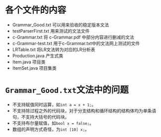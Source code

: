 # 各个文件的内容
- Grammar_Good.txt 可以用来验收的稳定版本文法
- testParserFirst.txt 用来测试的文法文件
- c-Grammar.txt 将 c-Grammar.pdf 中部分内容进行删减的文法
- c-Grammar-test.txt 用于c-Grammar.txt中的文法网上测试的文件
- LRTable.txt 将LR文法转为对应的LR分析表
- Production.java 产生式类
- Item.java 项目类
- ItemSet.java 项目集类
# `Grammar_Good.txt`文法中的问题
- 不支持赋值同时运算，如`int a = x + 1;`。
- 不支持除过程之外的代码块，对于分支结构和循环结构的结构体均为单条语句，不支持大括号的代码块。
- 不支持布尔量赋值，如`bool x = false;`。
- 数组的声明方式奇怪，为`int [10] x;`。